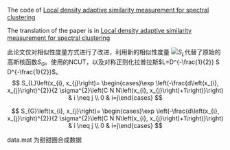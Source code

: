 The code of [Local density adaptive similarity measurement for spectral clustering](https://doi.org/10.1137/S0895479801384937)



The translation of the paper is in [Local density adaptive similarity measurement for spectral clustering](https://blog.csdn.net/qq_34179307/article/details/123393675?spm=1001.2014.3001.5501)



此论文仅对相似性度量方式进行了改进，利用新的相似性度量 ![](http://latex.codecogs.com/svg.latex?S_{L)$S_{L}$代替了原始的高斯核函数$S_{G}$。使用的NCUT，以及对称正则化拉普拉斯$L=D^{-\frac{1}{2}} S D^{-\frac{1}{2}}$。
$$
S_{L}\left(x_{i}, x_{j}\right)= \begin{cases}\exp \left(-\frac{d\left(x_{i}, x_{j}\right)^{2}}{2 \sigma^{2}\left(C N N\left(x_{i}, x_{j}\right)+1\right)}\right) & i \neq j \\ 0 & i=j\end{cases}
$$

$$
S_{G}\left(x_{i}, x_{j}\right)= \begin{cases}\exp \left(-\frac{d\left(x_{i}, x_{j}\right)^{2}}{2 \sigma^{2}\left(C N N\left(x_{i}, x_{j}\right)+1\right)}\right) & i \neq j \\ 0 & i=j\end{cases}
$$

data.mat 为甜甜圈合成数据

